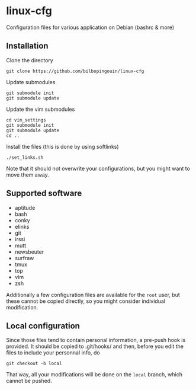 # linux-cfg

Configuration files for various application on Debian (bashrc &amp; more)

## Installation

Clone the directory

    git clone https://github.com/bilbopingouin/linux-cfg

Update submodules

    git submodule init
    git submodule update

Update the vim submodules

    cd vim_settings
    git submodule init
    git submodule update
    cd ..

Install the files (this is done by using softlinks)

    ./set_links.sh

Note that it should not overwrite your configurations, but you might want to move them away.

## Supported software

- aptitude
- bash
- conky
- elinks
- git
- irssi
- mutt
- newsbeuter
- surfraw
- tmux
- top
- vim
- zsh

Additionally a few configuration files are available for the `root` user, but these cannot be copied directly, so you might consider individual modification.

## Local configuration

Since those files tend to contain personal information, a pre-push hook is provided. It should be copied to .git/hooks/ and then, before you edit the files to include your personnal info, do

    git checkout -b local

That way, all your modifications will be done on the `local` branch, which cannot be pushed.
